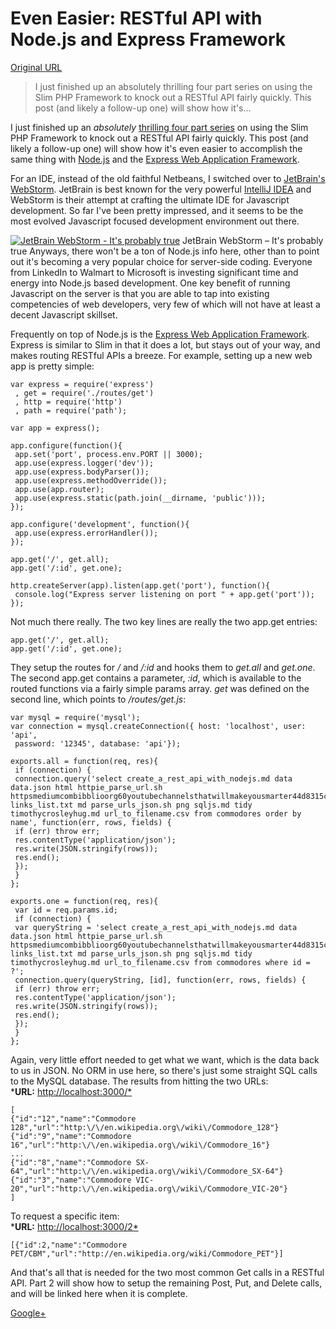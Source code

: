 # Even Easier: RESTful API with Node.js and Express Framework

[Original URL](http://ericbrandel.com/2013/01/27/even-easier-restful-api-with-node-js-and-express-framework/)

> I just finished up an absolutely thrilling four part series on using the Slim PHP Framework to knock out a RESTful API fairly quickly. This post (and likely a follow-up one) will show how it's...

I just finished up an _absolutely_ [thrilling four part series](http://ericbrandel.com/2012/10/18/quickly-build-restful-apis-in-php-with-slim/ "Quickly Build RESTful APIs in PHP with Slim") on using the Slim PHP Framework to knock out a RESTful API fairly quickly. This post (and likely a follow-up one) will show how it's even easier to accomplish the same thing with [Node.js](http://nodejs.org/ "Node.js") and the [Express Web Application Framework](http://expressjs.com/ "Express Web Application Framework").

For an IDE, instead of the old faithful Netbeans, I switched over to [JetBrain's WebStorm](http://www.jetbrains.com/webstorm/ "JetBrain WebStorm"). JetBrain is best known for the very powerful [IntelliJ IDEA](http://www.jetbrains.com/idea/ "IntelliJ IDEA") and WebStorm is their attempt at crafting the ultimate IDE for Javascript development. So far I've been pretty impressed, and it seems to be the most evolved Javascript focused development environment out there.

[![JetBrain WebStorm - It's probably true](http://i0.wp.com/ericbrandel.com/wp-content/uploads/2013/01/webstorm.gif?resize=716%2C332)](http://i0.wp.com/ericbrandel.com/wp-content/uploads/2013/01/webstorm.gif) JetBrain WebStorm – It's probably true Anyways, there won't be a ton of Node.js info here, other than to point out it's becoming a very popular choice for server-side coding. Everyone from LinkedIn to Walmart to Microsoft is investing significant time and energy into Node.js based development. One key benefit of running Javascript on the server is that you are able to tap into existing competencies of web developers, very few of which will not have at least a decent Javascript skillset.

Frequently on top of Node.js is the [Express Web Application Framework](http://expressjs.com/ "Express Web Application Framework"). Express is similar to Slim in that it does a lot, but stays out of your way, and makes routing RESTful APIs a breeze. For example, setting up a new web app is pretty simple:

```
var express = require('express')
 , get = require('./routes/get')
 , http = require('http')
 , path = require('path');

var app = express();

app.configure(function(){
 app.set('port', process.env.PORT || 3000);
 app.use(express.logger('dev'));
 app.use(express.bodyParser());
 app.use(express.methodOverride());
 app.use(app.router);
 app.use(express.static(path.join(__dirname, 'public')));
});

app.configure('development', function(){
 app.use(express.errorHandler());
});

app.get('/', get.all);
app.get('/:id', get.one);

http.createServer(app).listen(app.get('port'), function(){
 console.log("Express server listening on port " + app.get('port'));
});
```

Not much there really. The two key lines are really the two app.get entries:

```
app.get('/', get.all);
app.get('/:id', get.one);
```

They setup the routes for _/_ and _/:id_ and hooks them to _get.all_ and _get.one_. The second app.get contains a parameter, _:id_, which is available to the routed functions via a fairly simple params array. _get_ was defined on the second line, which points to _/routes/get.js_:

```
var mysql = require('mysql');
var connection = mysql.createConnection({ host: 'localhost', user: 'api', 
 password: '12345', database: 'api'});

exports.all = function(req, res){
 if (connection) {
 connection.query('select create_a_rest_api_with_nodejs.md data data.json html httpie_parse_url.sh httpsmediumcombibblioorg60youtubechannelsthatwillmakeyousmarter44d8315c2548.md links_list.txt md parse_urls_json.sh png sqljs.md tidy timothycrosleyhug.md url_to_filename.csv from commodores order by name', function(err, rows, fields) {
 if (err) throw err;
 res.contentType('application/json');
 res.write(JSON.stringify(rows));
 res.end();
 });
 }
};

exports.one = function(req, res){
 var id = req.params.id;
 if (connection) {
 var queryString = 'select create_a_rest_api_with_nodejs.md data data.json html httpie_parse_url.sh httpsmediumcombibblioorg60youtubechannelsthatwillmakeyousmarter44d8315c2548.md links_list.txt md parse_urls_json.sh png sqljs.md tidy timothycrosleyhug.md url_to_filename.csv from commodores where id = ?';
 connection.query(queryString, [id], function(err, rows, fields) {
 if (err) throw err;
 res.contentType('application/json');
 res.write(JSON.stringify(rows));
 res.end();
 });
 }
};
```

Again, very little effort needed to get what we want, which is the data back to us in JSON. No ORM in use here, so there's just some straight SQL calls to the MySQL database. The results from hitting the two URLs:<br>
***URL:** <http://localhost:3000/*>

```
[
{"id":"12","name":"Commodore 128","url":"http:\/\/en.wikipedia.org\/wiki\/Commodore_128"}
{"id":"9","name":"Commodore 16","url":"http:\/\/en.wikipedia.org\/wiki\/Commodore_16"}
...
{"id":"8","name":"Commodore SX-64","url":"http:\/\/en.wikipedia.org\/wiki\/Commodore_SX-64"}
{"id":"3","name":"Commodore VIC-20","url":"http:\/\/en.wikipedia.org\/wiki\/Commodore_VIC-20"}
]
```

To request a specific item:<br>
***URL:** <http://localhost:3000/2*>

```
[{"id":2,"name":"Commodore PET/CBM","url":"http://en.wikipedia.org/wiki/Commodore_PET"}]
```

And that's all that is needed for the two most common Get calls in a RESTful API. Part 2 will show how to setup the remaining Post, Put, and Delete calls, and will be linked here when it is complete.

[Google+](https://plus.google.com/109768187739364803836?rel=author)
